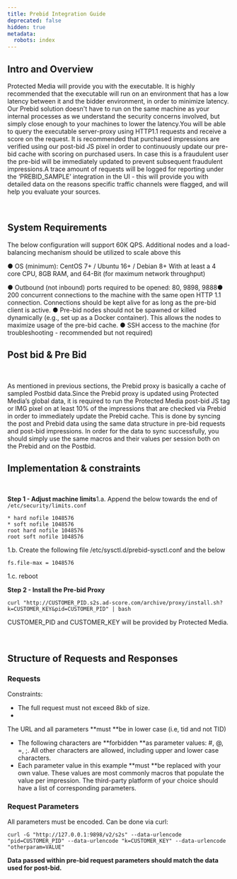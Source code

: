 ```yaml
---
title: Prebid Integration Guide
deprecated: false
hidden: true
metadata:
  robots: index
---
```

## Intro and Overview

Protected Media will provide you with the executable. It is highly recommended that the executable will run on an environment that has a low latency between it and the bidder environment, in order to minimize latency. Our Prebid solution doesn't have to run on the same machine as your internal processes as we understand the security concerns involved, but simply close enough to your machines to lower the latency.You will be able to query the executable server-proxy using HTTP1.1 requests and receive a score on the request. It is recommended that purchased impressions are verified using our post-bid JS pixel in order to continuously update our pre-bid cache with scoring on purchased users. In case this is a fraudulent user the pre-bid will be immediately updated to prevent subsequent fraudulent impressions.A trace amount of requests will be logged for reporting under the ‘PREBID\_SAMPLE’ integration in the UI - this will provide you with detailed data on the reasons specific traffic channels were flagged, and will help you evaluate your sources.

<br />

## System Requirements

The below configuration will support 60K QPS. Additional nodes and a load-balancing mechanism should be utilized to scale above this

● OS (minimum): CentOS 7+ / Ubuntu 16+ / Debian 8+ With at least a 4 core CPU, 8GB RAM, and 64-Bit (for maximum network throughput)

● 	Outbound (not inbound) ports required to be opened: 80, 9898, 9888● 	200 concurrent connections to the machine with the same open HTTP 1.1 connection.
Connections should be kept alive for as long as the pre-bid client is active.
● 	Pre-bid nodes should not be spawned or killed dynamically (e.g., set up as a
Docker container). This allows the nodes to maximize usage of the pre-bid cache.
● 	SSH access to the machine (for troubleshooting - recommended but not required)

## Post bid & Pre Bid

<br />

As mentioned in previous sections, the Prebid proxy is basically a cache of sampled Postbid data.Since the Prebid proxy is updated using Protected Media’s global data, it is required to run the Protected Media post-bid JS tag or IMG pixel on at least 10% of the impressions that are checked via Prebid in order to immediately update the Prebid cache. This is done by syncing the post and Prebid data using the same data structure in pre-bid requests and post-bid impressions. In order for the data to sync successfully, you should simply use the same macros and their values per session both on the Prebid and on the Postbid.

## Implementation & constraints

<br />

**Step 1 - Adjust machine limits**1.a. Append the below towards the end of `/etc/security/limits.conf`

```
* hard nofile 1048576 
* soft nofile 1048576 
root hard nofile 1048576 
root soft nofile 1048576 
```

1.b. Create the following file /etc/sysctl.d/prebid-sysctl.conf and the below

```
fs.file-max = 1048576
```

1.c. reboot

**Step 2  - Install the Pre-bid Proxy**

```
curl "http://CUSTOMER_PID.s2s.ad-score.com/archive/proxy/install.sh?k=CUSTOMER_KEY&pid=CUSTOMER_PID" | bash 
```

CUSTOMER\_PID and CUSTOMER\_KEY will be provided by Protected Media.

<br />

## Structure of Requests and Responses

### Requests

Constraints:

* The full request must not exceed 8kb of size.
* <br />

The URL and all parameters \*\*must \*\*be in lower case (i.e, tid and not TID)

* The following characters are \*\*forbidden \*\*as parameter values: #, @, =, ;. All other characters are allowed, including upper and lower case characters.
* Each parameter value in this example \*\*must \*\*be replaced with your own value. These values are most commonly macros that populate the value per impression. The third-party platform of your choice should have a list of corresponding parameters.

### Request Parameters

All parameters must be encoded. Can be done via curl:

```
curl -G "http://127.0.0.1:9898/v2/s2s" --data-urlencode "pid=CUSTOMER_PID" --data-urlencode "k=CUSTOMER_KEY" --data-urlencode "otherparam=VALUE"
```

**Data passed within pre-bid request parameters should match the data used for post-bid.**